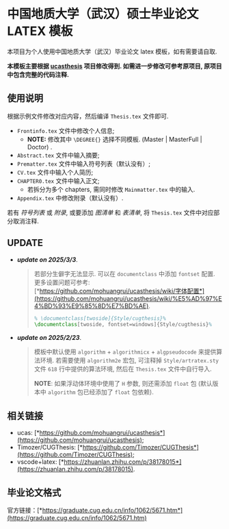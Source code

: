 # 中国地质大学（武汉）硕士毕业论文 LATEX 模板

本项目为个人使用中国地质大学（武汉）毕业论文 latex 模板，如有需要请自取.

**本模板主要根据 [ucasthesis](https://github.com/mohuangrui/ucasthesis) 项目修改得到. 如需进一步修改可参考原项目, 原项目中包含完整的代码注释.**

## 使用说明

根据示例文件修改对应内容，然后编译 `Thesis.tex` 文件即可.

- `Frontinfo.tex` 文件中修改个人信息;
  - **NOTE:** 修改其中 `\DEGREE{}` 选择不同模板. (Master | MasterFull | Doctor) .
- `Abstract.tex` 文件中输入摘要;
- `Prematter.tex` 文件中输入符号列表（默认没有）;
- `CV.tex` 文件中输入个人简历;
- `CHAPTER0.tex` 文件中输入正文;
  - 若拆分为多个 chapters, 需同时修改 `Mainmatter.tex` 中的输入.
- `Appendix.tex` 中修改附录（默认没有）.  
  
若有 *符号列表* 或 *附录*, 或要添加 *图清单* 和 *表清单*, 将 `Thesis.tex` 文件中对应部分取消注释.

## UPDATE

- ***update on 2025/3/3***.
  > 若部分生僻字无法显示. 可以在 `documentclass` 中添加 `fontset` 配置.
  > 更多设置问题可参考: [*https://github.com/mohuangrui/ucasthesis/wiki/字体配置*](https://github.com/mohuangrui/ucasthesis/wiki/%E5%AD%97%E4%BD%93%E9%85%8D%E7%BD%AE).  
  >
  > ```latex
  > % \documentclass[twoside]{Style/cugthesis}%
  > \documentclass[twoside, fontset=windows]{Style/cugthesis}%
  > ```

- ***update on 2025/2/23***.
  > 模板中默认使用 `algorithm` + `algorithmicx` + `algpseudocode` 来提供算法环境. 若需要使用 `algorithm2e` 宏包, 可注释掉 `Style/artratex.sty` 文件 `618` 行中提供的算法环境, 然后在 `Thesis.tex` 文件中自行导入.
  >
  > **NOTE**: 如果浮动体环境中使用了 `H` 参数, 则还需添加 `float` 包 (默认版本中 `algorithm` 包已经添加了 `float` 包依赖).

## 相关链接

- ucas: [*https://github.com/mohuangrui/ucasthesis*](https://github.com/mohuangrui/ucasthesis);
- Timozer/CUGThesis: [*https://github.com/Timozer/CUGThesis*](https://github.com/Timozer/CUGThesis);
- vscode+latex: [*https://zhuanlan.zhihu.com/p/38178015*](https://zhuanlan.zhihu.com/p/38178015).

## 毕业论文格式

官方链接：[*https://graduate.cug.edu.cn/info/1062/5671.htm*](https://graduate.cug.edu.cn/info/1062/5671.htm)
